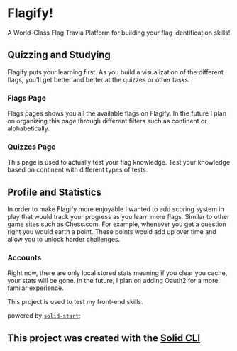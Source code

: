 # Flagify!
A World-Class Flag Travia Platform for building your flag identification skills!

## Quizzing and Studying
Flagify puts your learning first. As you build a visualization of the different flags, you'll get better and better at the quizzes or other tasks.
### Flags Page
Flags pages shows you all the available flags on Flagify. In the future I plan on organizing this page through different filters such as continent or alphabetically.
### Quizzes Page
This page is used to actually test your flag knowledge. Test your knowledge based on continent with different types of tests.

## Profile and Statistics
In order to make Flagify more enjoyable I wanted to add scoring system in play that would track your progress as you learn more flags. Similar to other game sites such as Chess.com.
For example, whenever you get a question right you would earth a point. These points would add up over time and allow you to unlock harder challenges. 
### Accounts
Right now, there are only local stored stats meaning if you clear you cache, your stats will be gone. In the future, I plan on adding Oauth2 for a more familar experience.

This project is used to test my front-end skills.

powered by [`solid-start`](https://start.solidjs.com);

## This project was created with the [Solid CLI](https://solid-cli.netlify.app)
